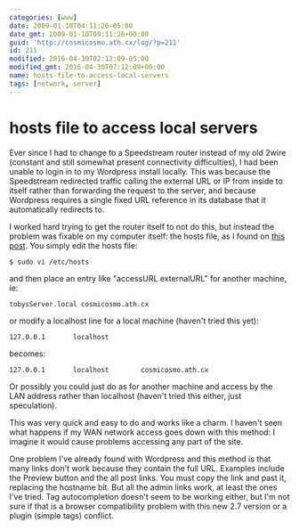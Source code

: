 ```yaml
---
categories: [www]
date: 2009-01-10T04:11:26-05:00
date_gmt: 2009-01-10T09:11:26+00:00
guid: 'http://cosmicosmo.ath.cx/log/?p=211'
id: 211
modified: 2016-04-30T02:12:09-05:00
modified_gmt: 2016-04-30T07:12:09+00:00
name: hosts-file-to-access-local-servers
tags: [network, server]
---
```


hosts file to access local servers
==================================

Ever since I had to change to a Speedstream router instead of my old 2wire (constant and still somewhat present connectivity difficulties), I had been unable to login in to my Wordpress install locally.  This was because the Speedstream redirected traffic calling the external URL or IP from inside to itself rather than forwarding the request to the server, and because Wordpress requires a single fixed URL reference in its database that it automatically redirects to.

I worked hard trying to get the router itself to not do this, but instead the problem was fixable on my computer itself: the hosts file, as I found on [this post](http://codex.wordpress.org/User:Westi/Hosting_WordPress_Behind_NAT).   You simply edit the hosts file:

`$ sudo vi /etc/hosts`

and then place an entry like "accessURL externalURL" for another machine, ie:

`tobysServer.local cosmicosmo.ath.cx`

or modify a localhost line for a local machine (haven't tried this yet):

`127.0.0.1       localhost`

becomes:

`127.0.0.1       localhost        cosmicosmo.ath.cx`

Or possibly you could just do as for another machine and access by the LAN address rather than localhost (haven't tried this either, just speculation).

This was very quick and easy to do and works like a charm.  I haven't seen what happens if my WAN network access goes down with this method: I imagine it would cause problems accessing any part of the site.

One problem I've already found with Wordpress and this method is that many links don't work because they contain the full URL.  Examples include the Preview button and the all post links.  You must copy the link and past it, replacing the hostname bit.  But all the admin links work, at least the ones I've tried.  Tag autocompletion doesn't seem to be working either, but I'm not sure if that is a browser compatibility problem with this new 2.7 version or a plugin (simple tags) conflict.
